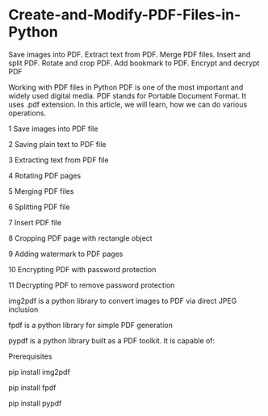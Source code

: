 # Create-and-Modify-PDF-Files-in-Python
Save images into PDF. Extract text from PDF. Merge PDF files. Insert and split PDF. Rotate and crop PDF. Add bookmark to PDF. Encrypt and decrypt PDF

Working with PDF files in Python
PDF is one of the most important and widely used digital media. PDF stands for Portable Document Format. It uses .pdf extension.
In this article, we will learn, how we can do various operations.

1 Save images into PDF file

2 Saving plain text to PDF file

3 Extracting text from PDF file

4 Rotating PDF pages

5 Merging PDF files

6 Splitting PDF file

7 Insert PDF file

8 Cropping PDF page with rectangle object

9 Adding watermark to PDF pages

10 Encrypting PDF with password protection

11 Decrypting PDF to remove password protection


img2pdf is a python library to convert images to PDF via direct JPEG inclusion

fpdf is a python library for simple PDF generation

pypdf is a python library built as a PDF toolkit. It is capable of:

Prerequisites

pip install img2pdf

pip install fpdf

pip install pypdf
